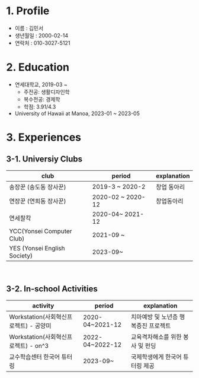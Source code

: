 # 1. Profile
* 이름 : 김민서
* 생년월일 : 2000-02-14
* 연락처 : 010-3027-5121

# 2. Education
* 연세대학교, 2019-03 ~
  * 주전공: 생활디자인학
  * 복수전공: 경제학
  * 학점: 3.91/4.3
* University of Hawaii at Manoa, 2023-01 ~ 2023-05

# 3. Experiences
## 3-1. Universiy Clubs
|club|period|explanation|
|---|---|---|
|송장꾼 (송도동 장사꾼)|2019-3 ~ 2020-2|창업 동아리
|연장꾼 (연희동 장사꾼)|2020-02 ~ 2020-12|창업동아리|
|연세찰칵|2020-04~ 2021-12||
|YCC(Yonsei Computer Club)|2021-09 ~||
|YES (Yonsei English Society)|2023-09~||

<br>

## 3-2. In-school Activities
|activity|period|explanation|
|---|---|---|
|Workstation(사회혁신프로젝트) - 공양미|2020-04~2021-12|치마예방 및 노년층 행복증진 프로젝트|
|Workstation(사회혁신프로젝트) - on^3|2022-04~2022-12|교육격차해소를 위한 봉사 및 펀딩|
|교수학습센터 한국어 튜터링|2023-09~|국제학생에게 한국어 튜터링 제공|

<br>




